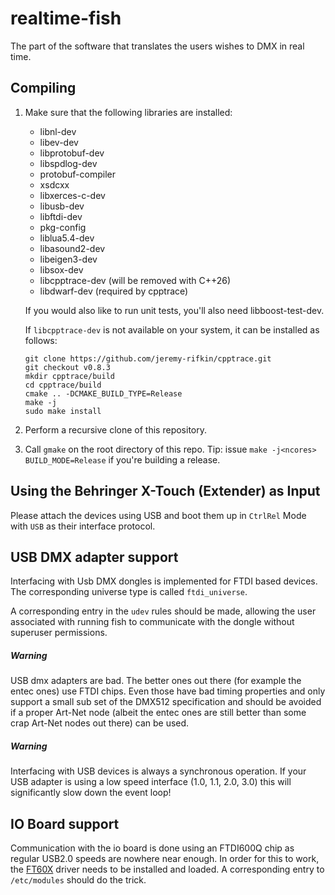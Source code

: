 # realtime-fish
The part of the software that translates the users wishes to DMX in real time.

## Compiling
1. Make sure that the following libraries are installed:
	* libnl-dev
	* libev-dev
	* libprotobuf-dev
	* libspdlog-dev
	* protobuf-compiler
	* xsdcxx
	* libxerces-c-dev
	* libusb-dev
	* libftdi-dev
	* pkg-config
	* liblua5.4-dev
    * libasound2-dev
    * libeigen3-dev
    * libsox-dev
    * libcpptrace-dev (will be removed with C++26)
    * libdwarf-dev (required by cpptrace)

   If you would also like to run unit tests, you'll also need libboost-test-dev.

   If `libcpptrace-dev` is not available on your system, it can be installed as follows:
   ```
   git clone https://github.com/jeremy-rifkin/cpptrace.git
   git checkout v0.8.3
   mkdir cpptrace/build
   cd cpptrace/build
   cmake .. -DCMAKE_BUILD_TYPE=Release
   make -j
   sudo make install
   ```
2. Perform a recursive clone of this repository.
3. Call `gmake` on the root directory of this repo. Tip: issue `make -j<ncores> BUILD_MODE=Release`
if you're building a release.

## Using the Behringer X-Touch (Extender) as Input
Please attach the devices using USB and boot them up in `CtrlRel` Mode with `USB` as their
interface protocol.

## USB DMX adapter support
Interfacing with Usb DMX dongles is implemented for FTDI based devices. The corresponding
universe type is called `ftdi_universe`.

A corresponding entry in the `udev` rules should be made, allowing the user associated with
running fish to communicate with the dongle without superuser permissions.

##### Warning
USB dmx adapters are bad. The better ones out there (for example the entec ones) use FTDI chips.
Even those have bad timing properties and only support a small sub set of the DMX512 specification
and should be avoided if a proper Art-Net node (albeit the entec ones are still better than some
crap Art-Net nodes out there) can be used.

##### Warning
Interfacing with USB devices is always a synchronous operation. If your USB adapter is using
a low speed interface (1.0, 1.1, 2.0, 3.0) this will significantly slow down the event loop!

## IO Board support
Communication with the io board is done using an FTDI600Q chip as regular USB2.0 speeds are
nowhere near enough. In order for this to work, the [FT60X](https://github.com/lambdaconcept/ft60x_driver/tree/master)
driver needs to be installed and loaded. A corresponding entry to `/etc/modules` should do the trick.
